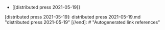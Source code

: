- [[distributed press 2021-05-19]]

[//begin]: # "Autogenerated link references for markdown compatibility"
[distributed press 2021-05-19]: distributed press 2021-05-19.md "distributed press 2021-05-19"
[//end]: # "Autogenerated link references"

